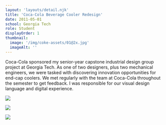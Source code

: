 ```yaml
---
layout: 'layouts/detail.njk'
title: 'Coca-Cola Beverage Cooler Redesign'
date: 2011-05-01
school: Georgia Tech
role: Student
displayOrder: 1
thumbnail:
  image: '/img/coke-assets/01@2x.jpg'
  imageAlt: ''
---
```


Coca-Cola sponsored my senior-year capstone industrial design group project at Georgia Tech. As one of two designers, plus two mechanical engineers, we were tasked with discovering innovation opportunities for end-cap coolers. We met regularly with the team at Coca-Cola throughout the semester to get feedback. I was responsible for our visual design language and digital experience.

![](/img/coke-assets/02@2x.jpg)

![](/img/coke-assets/03@2x.jpg)

![](/img/coke-assets/04@2x.jpg)
